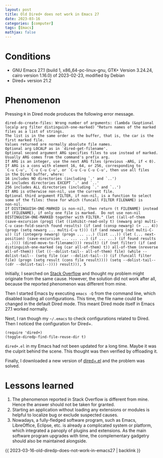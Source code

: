 ```yaml
---
layout: post
title: Old Dired+ does not work in Emacs 27
date: 2023-03-16
categories: [computer]
tags: [Emacs]
mathjax: false
---
```


# Conditions

-   GNU Emacs 27.1 (build 1, x86\_64-pc-linux-gnu, GTK+ Version 3.24.24, cairo version 1.16.0) of 2023-02-23, modified by Debian
-   Dired+ version 21.2

# Phenomenon

Pressing `R` in Dired mode produces the following error message.

```text
dired-do-create-files: Wrong number of arguments: (lambda (&optional localp arg filter distinguish-one-marked) "Return names of the marked files as a list of strings.
The list is in the same order as the buffer, that is, the car is the
first marked file.
Values returned are normally absolute file names.
Optional arg LOCALP as in `dired-get-filename'.
Optional second argument ARG specifies files to use instead of marked.
Usually ARG comes from the command's prefix arg.
If ARG is an integer, use the next ARG files (previous -ARG, if < 0).
If ARG is a cons with element 16, 64, or 256, corresponding to
`C-u C-u', `C-u C-u C-u', or `C-u C-u C-u C-u', then use all files
in the Dired buffer, where:
16 includes NO directories (including `.' and `..')
64 includes directories EXCEPT `.' and `..'
256 includes ALL directories (including `.' and `..')
If ARG is otherwise non-nil, use the current file.
Optional third argument FILTER, if non-nil, is a function to select
some of the files: those for which (funcall FILTER FILENAME) is
non-nil.
If DISTINGUISH-ONE-MARKED is non-nil, then return (t FILENAME) instead
of (FILENAME), if only one file is marked.  Do not use non-nil
DISTINGUISH-ONE-MARKED together with FILTER." (let ((all-of-them (save-excursion (prog1 (let ((inhibit-read-only t) (newarg arg) multi-C-u case-fold-search found results) (if (and (consp newarg) (> ... 4)) (progn (setq newarg ... multi-C-u t))) (if (and newarg (not multi-C-u)) (if (integerp newarg) (progn ... ...) (list ...)) (let (... next-position) (save-excursion ... ... ...) (if ... ...) (if found results ...)))) (dired-move-to-filename)))) result) (if (not filter) (if (and distinguish-one-marked (eq (car all-of-them) t)) all-of-them (nreverse all-of-them)) (let ((--dolist-tail-- all-of-them) file) (while --dolist-tail-- (setq file (car --dolist-tail--)) (if (funcall filter file) (progn (setq result (cons file result)))) (setq --dolist-tail-- (cdr --dolist-tail--)))) result))), 5
```

Initially, I searched on [Stack Overflow](https://stackoverflow.com/a/52067576) and thought my problem might originate from the same cause. However, the solution did not work after all, because the reported phenomenon was different from mine.

Then I started Emacs by executing `emacs -Q` from the command line, which disabled loading all configurations. This time, the file name could be changed in the default Dired mode. This meant Dired mode itself in Emacs 27.1 worked normally.

Next, I ran though my `~/.emacs` to check configurations related to Dired. Then I noticed the configuration for Dired+.

```emacs-lisp
(require 'dired+)
(toggle-diredp-find-file-reuse-dir t)
```

`dired+.el` in my Emacs had not been updated for a long time. Maybe it was the culprit behind the scene. This thought was then verified by offloading it.

Finally, I downloaded a new version of [dired+.el](https://www.emacswiki.org/emacs/download/dired%2b.el) and the problem was solved.

# Lessons learned

1.  The phenomenon reported in Stack Overflow is different from mine. Hence the answer should not be taken for granted.
2.  Starting an application without loading any extensions or modules is helpful to localize bug or exclude suspected causes.
3.  Nowadays, a fully-fledged software program, such as Emacs, LibreOffice, Eclipse, etc. is already a complicated system or platform, which integrated a panoply of plugins and extensions. As the main software program upgrades with time, the complementary gadgetry should also be maintained alongside.

{{ 2023-03-16-old-diredp-does-not-work-in-emacs27 | backlink }}
